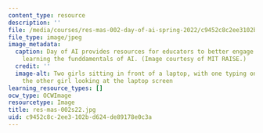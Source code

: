 ```yaml
---
content_type: resource
description: ''
file: /media/courses/res-mas-002-day-of-ai-spring-2022/c9452c8c2ee3102bd624de89178e0c3a_res-mas-002s22.jpg
file_type: image/jpeg
image_metadata:
  caption: Day of AI provides resources for educators to better engage children in
    learning the funddamentals of AI. (Image courtesy of MIT RAISE.)
  credit: ''
  image-alt: Two girls sitting in front of a laptop, with one typing on laptop and
    the other girl looking at the laptop screen
learning_resource_types: []
ocw_type: OCWImage
resourcetype: Image
title: res-mas-002s22.jpg
uid: c9452c8c-2ee3-102b-d624-de89178e0c3a
---
```

